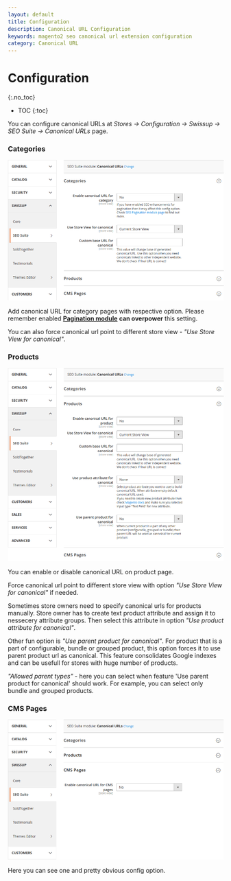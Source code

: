 ```yaml
---
layout: default
title: Configuration
description: Canonical URL Configuration
keywords: magento2 seo canonical url extension configuration
category: Canonical URL
---
```


# Configuration
{:.no_toc}

* TOC
{:toc}

You can configure canonical URLs at
_Stores → Configuration → Swissup → SEO Suite → Canonical URLs_ page.

### Categories

![Category setting](/images/m2/seo-canonicals/categories.png)

Add canonical URL for category pages with respective option. Please remember enabled [**Pagination module**](/m2/extensions/seo-pager/) **can overpower** this setting.

You can also force canonical url point to different store view - *"Use Store View for canonical"*.

### Products

![Products setting](/images/m2/seo-canonicals/products.png)

You can enable or disable canonical URL on product page.

Force canonical url point to different store view with option *"Use Store View for canonical"* if needed.

Sometimes store owners need to specify canonical urls for products manually. Store owner has to create text product attribute and assign it to nessecery attribute groups. Then select this attribute in option *"Use product attribute for canonical"*.

Other fun option is *"Use parent product for canonical"*. For product that is a part of configurable, bundle or grouped product, this option forces it to use parent product url as canonical. This feature consolidates Google indexes and can be usefull for stores with huge number of products.

*"Allowed parent types"* - here you can select when feature 'Use parent product for canonical' should work. For example, you can select only bundle and grouped products.

### CMS Pages

![CMS Pages setting](/images/m2/seo-canonicals/cms-pages.png)

Here you can see one and pretty obvious config option.
